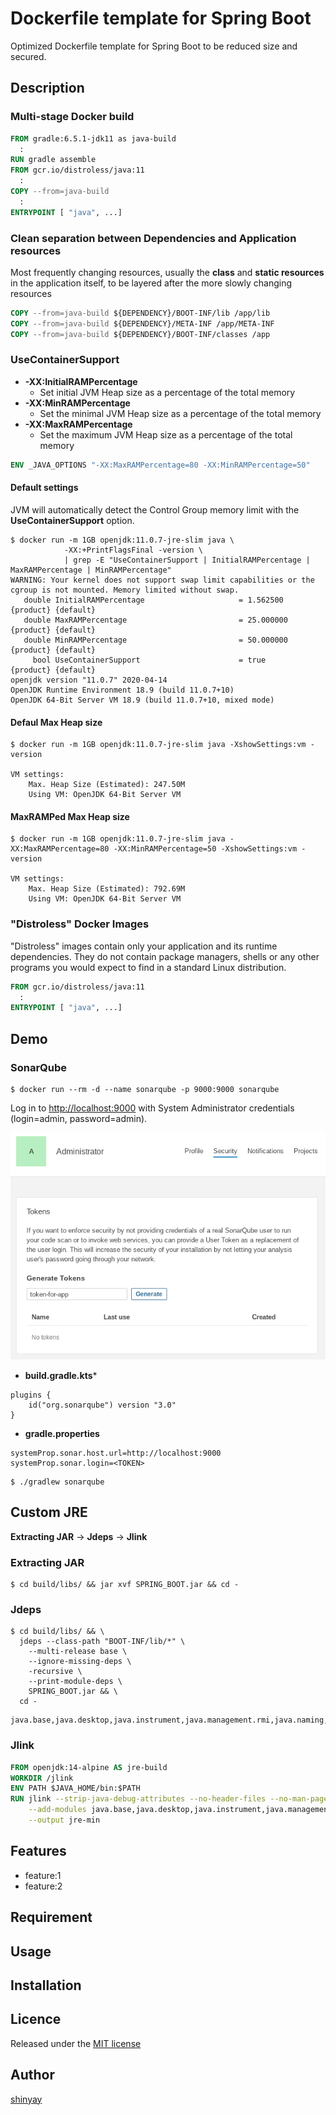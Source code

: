# Dockerfile template for Spring Boot

Optimized Dockerfile template for Spring Boot to be reduced size and secured.

## Description

### Multi-stage Docker build

```dockerfile
FROM gradle:6.5.1-jdk11 as java-build
  :
RUN gradle assemble
FROM gcr.io/distroless/java:11
  :
COPY --from=java-build
  :
ENTRYPOINT [ "java", ...]
```

### Clean separation between Dependencies and Application resources

Most frequently changing resources, usually the **class** and **static resources** in the application itself, to be layered after the more slowly changing resources

```dockerfile
COPY --from=java-build ${DEPENDENCY}/BOOT-INF/lib /app/lib
COPY --from=java-build ${DEPENDENCY}/META-INF /app/META-INF
COPY --from=java-build ${DEPENDENCY}/BOOT-INF/classes /app
```

### UseContainerSupport

- **-XX:InitialRAMPercentage**
    - Set initial JVM Heap size as a percentage of the total memory
- **-XX:MinRAMPercentage**
    - Set the minimal JVM Heap size as a percentage of the total memory
- **-XX:MaxRAMPercentage**
    - Set the maximum JVM Heap size as a percentage of the total memory

```dockerfile
ENV _JAVA_OPTIONS "-XX:MaxRAMPercentage=80 -XX:MinRAMPercentage=50"
```

#### Default settings

JVM will automatically detect the Control Group memory limit with the **UseContainerSupport** option.

```console
$ docker run -m 1GB openjdk:11.0.7-jre-slim java \
            -XX:+PrintFlagsFinal -version \
            | grep -E "UseContainerSupport | InitialRAMPercentage | MaxRAMPercentage | MinRAMPercentage"
WARNING: Your kernel does not support swap limit capabilities or the cgroup is not mounted. Memory limited without swap.
   double InitialRAMPercentage                     = 1.562500                                  {product} {default}
   double MaxRAMPercentage                         = 25.000000                                 {product} {default}
   double MinRAMPercentage                         = 50.000000                                 {product} {default}
     bool UseContainerSupport                      = true                                      {product} {default}
openjdk version "11.0.7" 2020-04-14
OpenJDK Runtime Environment 18.9 (build 11.0.7+10)
OpenJDK 64-Bit Server VM 18.9 (build 11.0.7+10, mixed mode)
```

#### Defaul Max Heap size

```console
$ docker run -m 1GB openjdk:11.0.7-jre-slim java -XshowSettings:vm -version

VM settings:
    Max. Heap Size (Estimated): 247.50M
    Using VM: OpenJDK 64-Bit Server VM
```

#### MaxRAMPed Max Heap size

```console
$ docker run -m 1GB openjdk:11.0.7-jre-slim java -XX:MaxRAMPercentage=80 -XX:MinRAMPercentage=50 -XshowSettings:vm -version

VM settings:
    Max. Heap Size (Estimated): 792.69M
    Using VM: OpenJDK 64-Bit Server VM
```

### "Distroless" Docker Images
"Distroless" images contain only your application and its runtime dependencies. They do not contain package managers, shells or any other programs you would expect to find in a standard Linux distribution.

```dockerfile
FROM gcr.io/distroless/java:11
  :
ENTRYPOINT [ "java", ...]
```


## Demo
### SonarQube

```console
$ docker run --rm -d --name sonarqube -p 9000:9000 sonarqube
```

Log in to [http://localhost:9000](http://localhost:9000) with System Administrator credentials (login=admin, password=admin).

![sonarqube-token](images/sonarqube-token.png)

- **build.gradle.kts***
```
plugins {
	id("org.sonarqube") version "3.0"
}
```

- **gradle.properties**

```properties
systemProp.sonar.host.url=http://localhost:9000
systemProp.sonar.login=<TOKEN>
```

```console
$ ./gradlew sonarqube
```

## Custom JRE
**Extracting JAR** -> **Jdeps** -> **Jlink**

### Extracting JAR

```console
$ cd build/libs/ && jar xvf SPRING_BOOT.jar && cd -
```

### Jdeps

```console
$ cd build/libs/ && \
  jdeps --class-path "BOOT-INF/lib/*" \
    --multi-release base \
    --ignore-missing-deps \
    -recursive \
    --print-module-deps \
    SPRING_BOOT.jar && \
  cd -
```

```console
java.base,java.desktop,java.instrument,java.management.rmi,java.naming,java.prefs,java.scripting,java.security.jgss,java.sql,jdk.httpserver,jdk.unsupported
```

### Jlink

```dockerfile
FROM openjdk:14-alpine AS jre-build
WORKDIR /jlink
ENV PATH $JAVA_HOME/bin:$PATH
RUN jlink --strip-java-debug-attributes --no-header-files --no-man-pages --compress=2 --module-path $JAVA_HOME \
    --add-modules java.base,java.desktop,java.instrument,java.management.rmi,java.naming,java.prefs,java.scripting,java.security.jgss,java.sql,jdk.httpserver,jdk.unsupported \
    --output jre-min
```

## Features

- feature:1
- feature:2

## Requirement

## Usage

## Installation

## Licence

Released under the [MIT license](https://gist.githubusercontent.com/shinyay/56e54ee4c0e22db8211e05e70a63247e/raw/34c6fdd50d54aa8e23560c296424aeb61599aa71/LICENSE)

## Author

[shinyay](https://github.com/shinyay)
